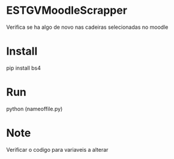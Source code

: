 # ESTGVMoodleScrapper
Verifica se ha algo de novo nas cadeiras selecionadas no moodle

# Install
pip install bs4

# Run
python (nameoffile.py)

# Note
Verificar o codigo para variaveis a alterar
